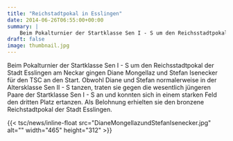 ```yaml
---
title: "Reichstadtpokal in Esslingen"
date: 2014-06-26T06:55:00+00:00
summary: |
    Beim Pokalturnier der Startklasse Sen I - S um den Reichsstadtpokal der Stadt Esslingen am Neckar gingen Diane Mongellaz und Stefan Isenecker für den TSC an den Start. Obwohl Diane und Stefan normalerweise in der Altersklasse Sen II - S tanzen, traten sie gegen die wesentlich jüngeren Paare der Startklasse Sen I - S an und konnten sich in einem starken Feld den dritten Platz ertanzen. Als Belohnung erhielten sie den bronzene Reichstadtpokal der Stadt Esslingen.
draft: false
image: thumbnail.jpg
---
```


Beim Pokalturnier der Startklasse Sen I - S um den Reichsstadtpokal der Stadt Esslingen am Neckar gingen Diane Mongellaz und Stefan Isenecker für den TSC an den Start. Obwohl Diane und Stefan normalerweise in der Altersklasse Sen II - S tanzen, traten sie gegen die wesentlich jüngeren Paare der Startklasse Sen I - S an und konnten sich in einem starken Feld den dritten Platz ertanzen. Als Belohnung erhielten sie den bronzene Reichstadtpokal der Stadt Esslingen.

{{< tsc/news/inline-float src="DianeMongellazundStefanIsenecker.jpg" alt="" width="465" height="312" >}}


